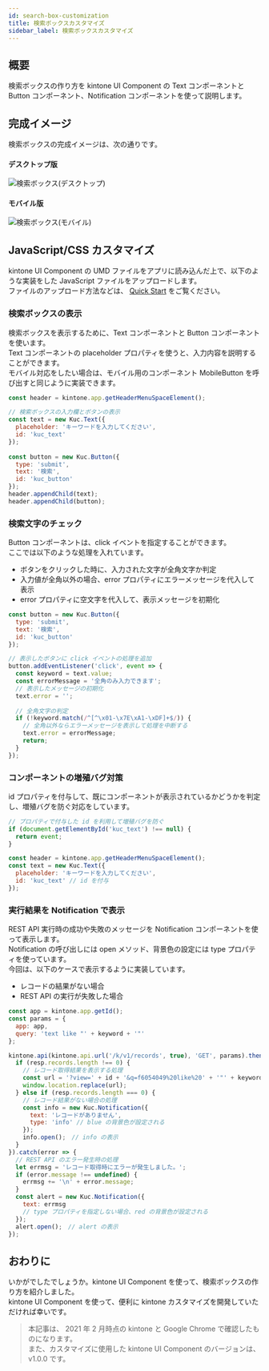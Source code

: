 ```yaml
---
id: search-box-customization
title: 検索ボックスカスタマイズ
sidebar_label: 検索ボックスカスタマイズ
---
```


## 概要
検索ボックスの作り方を kintone UI Component の Text コンポーネントと Button コンポーネント、Notification コンポーネントを使って説明します。

## 完成イメージ
検索ボックスの完成イメージは、次の通りです。

#### デスクトップ版
![検索ボックス(デスクトップ)](assets/desktop_search_box.png) 

#### モバイル版
![検索ボックス(モバイル)](assets/mobile_search_box.png) 

## JavaScript/CSS カスタマイズ

kintone UI Component の UMD ファイルをアプリに読み込んだ上で、以下のような実装をした JavaScript ファイルをアップロードします。  
ファイルのアップロード方法などは、 [Quick Start](../getting-started/quick-start.md) をご覧ください。

### 検索ボックスの表示

検索ボックスを表示するために、Text コンポーネントと Button コンポーネントを使います。  
Text コンポーネントの placeholder プロパティを使うと、入力内容を説明することができます。  
モバイル対応をしたい場合は、モバイル用のコンポーネント MobileButton を呼び出すと同じように実装できます。  

```javascript
const header = kintone.app.getHeaderMenuSpaceElement();

// 検索ボックスの入力欄とボタンの表示
const text = new Kuc.Text({
  placeholder: 'キーワードを入力してください',
  id: 'kuc_text'
});
  
const button = new Kuc.Button({
  type: 'submit',
  text: '検索',
  id: 'kuc_button'
});
header.appendChild(text);
header.appendChild(button);    
```

### 検索文字のチェック

Button コンポーネントは、click イベントを指定することができます。  
ここでは以下のような処理を入れています。

- ボタンをクリックした時に、入力された文字が全角文字か判定
- 入力値が全角以外の場合、error プロパティにエラーメッセージを代入して表示
- error プロパティに空文字を代入して、表示メッセージを初期化

```javascript
const button = new Kuc.Button({
  type: 'submit',
  text: '検索',
  id: 'kuc_button'
});

// 表示したボタンに click イベントの処理を追加
button.addEventListener('click', event => {      
  const keyword = text.value;
  const errorMessage = '全角のみ入力できます';
  // 表示したメッセージの初期化
  text.error = ''; 
  
  // 全角文字の判定
  if (!keyword.match(/^[^\x01-\x7E\xA1-\xDF]+$/)) {
    // 全角以外ならエラーメッセージを表示して処理を中断する
    text.error = errorMessage;
    return;
  }
});
```

### コンポーネントの増殖バグ対策

id プロパティを付与して、既にコンポーネントが表示されているかどうかを判定し、増殖バグを防ぐ対応をしています。

```javascript
// プロパティで付与した id を利用して増殖バグを防ぐ
if (document.getElementById('kuc_text') !== null) {
  return event;
}

const header = kintone.app.getHeaderMenuSpaceElement();
const text = new Kuc.Text({
  placeholder: 'キーワードを入力してください',
  id: 'kuc_text' // id を付与
});
```

### 実行結果を Notification で表示

REST API 実行時の成功や失敗のメッセージを Notification コンポーネントを使って表示します。  
Notification の呼び出しには open メソッド、背景色の設定には type プロパティを使っています。  
今回は、以下のケースで表示するように実装しています。  

- レコードの結果がない場合
- REST API の実行が失敗した場合

```javascript
const app = kintone.app.getId();
const params = {
  app: app,
  query: 'text like "' + keyword + '"'
};

kintone.api(kintone.api.url('/k/v1/records', true), 'GET', params).then(resp => {
  if (resp.records.length !== 0) {
    // レコード取得結果を表示する処理
    const url = '?view=' + id + '&q=f6054049%20like%20' + '"' + keyword + '"';
    window.location.replace(url);
  } else if (resp.records.length === 0) {
    // レコード結果がない場合の処理
    const info = new Kuc.Notification({
      text: 'レコードがありません',
      type: 'info' // blue の背景色が設定される
    });
    info.open();　// info の表示
  }
}).catch(error => {
  // REST API のエラー発生時の処理
  let errmsg = 'レコード取得時にエラーが発生しました。';
  if (error.message !== undefined) {
    errmsg += '\n' + error.message;
  }
  const alert = new Kuc.Notification({
    text: errmsg
    // type プロパティを指定しない場合、red の背景色が設定される
  });
  alert.open();　// alert の表示
});
```

## おわりに

いかがでしたでしょうか。kintone UI Component を使って、検索ボックスの作り方を紹介しました。  
kintone UI Component を使って、便利に kintone カスタマイズを開発していただければ幸いです。

> 本記事は、 2021 年 2 月時点の kintone と Google Chrome で確認したものになります。  
> また、カスタマイズに使用した kintone UI Component のバージョンは、v1.0.0 です。
